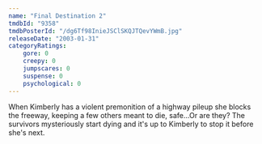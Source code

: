 ```yaml
---
name: "Final Destination 2"
tmdbId: "9358"
tmdbPosterId: "/dg6Tf98InieJSClSKQJTQevYWmB.jpg"
releaseDate: "2003-01-31"
categoryRatings:
    gore: 0
    creepy: 0
    jumpscares: 0
    suspense: 0
    psychological: 0
---
```

When Kimberly has a violent premonition of a highway pileup she blocks the freeway, keeping a few others meant to die, safe...Or are they? The survivors mysteriously start dying and it's up to Kimberly to stop it before she's next.
